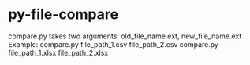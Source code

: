 # py-file-compare
compare.py takes two arguments: old_file_name.ext, new_file_name.ext
Example:
compare.py file_path_1.csv file_path_2.csv
compare.py file_path_1.xlsx file_path_2.xlsx
